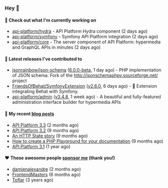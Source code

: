 ### Hey 👋

#### 👷 Check out what I'm currently working on

- [api-platform/hydra](https://github.com/api-platform/hydra) - API Platform Hydra component (2 days ago)
- [api-platform/symfony](https://github.com/api-platform/symfony) - Symfony API Platform integration (2 days ago)
- [api-platform/core](https://github.com/api-platform/core) - The server component of API Platform: hypermedia and GraphQL APIs in minutes (2 days ago)

#### 🔭 Latest releases I've contributed to

- [jsonrainbow/json-schema](https://github.com/jsonrainbow/json-schema) ([6.0.0-beta](https://github.com/jsonrainbow/json-schema/releases/tag/6.0.0-beta), 1 day ago) - PHP implementation of JSON schema. Fork of the http://jsonschemaphpv.sourceforge.net/ project 
- [FriendsOfBehat/SymfonyExtension](https://github.com/FriendsOfBehat/SymfonyExtension) ([v2.6.0](https://github.com/FriendsOfBehat/SymfonyExtension/releases/tag/v2.6.0), 6 days ago) - :musical_score: Extension integrating Behat with Symfony.
- [api-platform/admin](https://github.com/api-platform/admin) ([v3.4.8](https://github.com/api-platform/admin/releases/tag/v3.4.8), 1 week ago) - A beautiful and fully-featured administration interface builder for hypermedia APIs

#### 📜 My recent [blog posts](https://soyuka.me)

- [API Platform 3.3](https://soyuka.me/api-platform-3.3/) (2 months ago)
- [API Platform 3.2](https://soyuka.me/api-platform-3.2/) (9 months ago)
- [An HTTP State story](https://soyuka.me/http-state-story/) (9 months ago)
- [How to create a PHP Playground for your documentation](https://soyuka.me/how-to-create-a-php-playground-for-your-documentation/) (9 months ago)
- [API Platform 3.1](https://soyuka.me/api-platform-3.1-whats-new/) (1 year ago)

#### ❤️ These awesome people [sponsor me](https://github.com/sponsors/soyuka) (thank you!)

- [damienalexandre](https://github.com/damienalexandre) (2 months ago)
- [FrontendMasters](https://github.com/FrontendMasters) (6 months ago)
- [Toflar](https://github.com/Toflar) (3 years ago)
